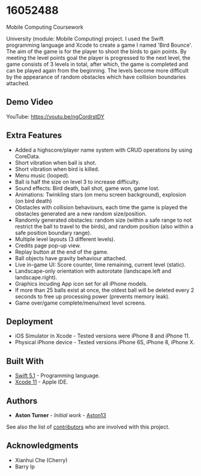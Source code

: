 # 16052488
Mobile Computing Coursework

University (module: Mobile Computing) project. I used the Swift programming language and Xcode to create a game I named 'Bird Bounce'.
The aim of the game is for the player to shoot the birds to gain points. By meeting the level points goal the player is 
progressed to the next level, the game consists of 3 levels in total, after which, the game is completed 
and can be played again from the beginning. The levels become more difficult by the appearance of random obstacles 
which have collision boundaries attached.

## Demo Video

YouTube: https://youtu.be/ngCordrstDY

## Extra Features

* Added a highscore/player name system with CRUD operations by using CoreData.
* Short vibration when ball is shot.
* Short vibration when bird is killed.
* Menu music (looped).
* Ball is half the size on level 3 to increase difficulty.
* Sound effects: Bird death, ball shot, game won, game lost.
* Animations: Twinkling stars (on menu screen background), explosion (on bird death)
* Obstacles with collision behaviours, each time the game is played the obstacles generated are a new random size/position.
* Randomly generated obstacles: random size (within a safe range to not restrict the ball to travel to the birds), 
and random position (also within a safe position boundary range).
* Multiple level layouts (3 different levels).
* Credits page pop-up view.
* Replay button at the end of the game.
* Ball objects have gravity behaviour attached.
* Live in-game UI: Score counter, time remaining, current level (static).
* Landscape-only orientation with autorotate (landscape.left and landscape.right).
* Graphics incuding App icon set for all iPhone models.
* If more than 25 balls exist at once, the oldest ball will be deleted every 2 seconds to free up processing power 
(prevents memory leak).
* Game over/game complete/menu/next level screens.

## Deployment

* iOS Simulator in Xcode - Tested versions were iPhone 8 and iPhone 11.
* Physical iPhone device - Tested versions iPhone 6S, iPhone 8, iPhone X.

## Built With

* [Swift 5.1](https://developer.apple.com/swift/) - Programming language.
* [Xcode 11](https://developer.apple.com/xcode/) - Apple IDE.

## Authors

* **Aston Turner** - *Initial work* - [Aston13](https://github.com/Aston13)

See also the list of [contributors](https://github.com/Aston13/16052488/graphs/contributors) who are involved with this project.

## Acknowledgments

* Xianhui Che (Cherry)
* Barry Ip
